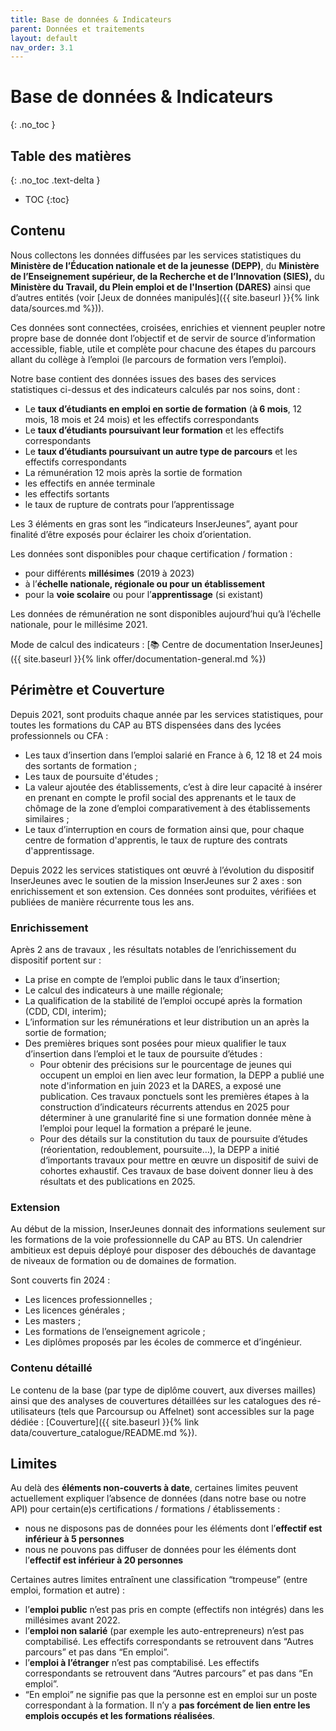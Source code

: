 ```yaml
---
title: Base de données & Indicateurs
parent: Données et traitements
layout: default
nav_order: 3.1
---
```


# Base de données & Indicateurs
{: .no_toc }

## Table des matières
{: .no_toc .text-delta }
- TOC
{:toc}

## Contenu

Nous collectons les données diffusées par les services statistiques du **Ministère de l’Éducation nationale et de la jeunesse** **(DEPP)**, du **Ministère de l’Enseignement supérieur, de la Recherche et de l’Innovation (SIES),** du **Ministère du Travail, du Plein emploi et de l'Insertion (DARES)** ainsi que d’autres entités (voir [Jeux de données manipulés]({{ site.baseurl }}{% link data/sources.md %})).

Ces données sont connectées, croisées, enrichies et viennent peupler notre propre base de donnée dont l’objectif et de servir de source d’information accessible, fiable, utile et complète pour chacune des étapes du parcours allant du collège à l’emploi (le parcours de formation vers l’emploi).

Notre base contient des données issues des bases des services statistiques ci-dessus et des indicateurs calculés par nos soins, dont : 

- Le **taux d’étudiants en emploi en sortie de formation** (**à 6 mois**, 12 mois, 18 mois et 24 mois) et les effectifs correspondants
- Le **taux d’étudiants poursuivant leur formation** et les effectifs correspondants
- Le **taux d’étudiants poursuivant un autre type de parcours** et les effectifs correspondants
- La rémunération 12 mois après la sortie de formation
- les effectifs en année terminale
- les effectifs sortants
- le taux de rupture de contrats pour l’apprentissage

Les 3 éléments en gras sont les “indicateurs InserJeunes”, ayant pour finalité d’être exposés pour éclairer les choix d’orientation.

Les données sont disponibles pour chaque certification / formation : 

- pour différents **millésimes** (2019 à 2023)
- à l’**échelle nationale, régionale ou pour un établissement**
- pour la **voie scolaire** ou pour l’**apprentissage** (si existant)

Les données de rémunération ne sont disponibles aujourd’hui qu’à l’échelle nationale, pour le millésime 2021.

Mode de calcul des indicateurs : [📚 Centre de documentation InserJeunes]({{ site.baseurl }}{% link offer/documentation-general.md %})

## Périmètre et Couverture

Depuis 2021, sont produits chaque année par les services statistiques, pour toutes les formations du CAP au BTS dispensées dans des lycées professionnels ou CFA :

- Les taux d’insertion dans l’emploi salarié en France à 6, 12 18 et 24 mois des sortants
de formation ;
- Les taux de poursuite d'études ;
- La valeur ajoutée des établissements, c’est à dire leur capacité à insérer en prenant en compte le profil social des apprenants et le taux de chômage de la zone d’emploi comparativement à des établissements similaires ;
- Le taux d’interruption en cours de formation ainsi que, pour chaque centre de formation d'apprentis, le taux de rupture des contrats d'apprentissage.

Depuis 2022 les services statistiques ont œuvré à l’évolution du dispositif InserJeunes avec le soutien de la mission InserJeunes sur 2 axes : son enrichissement et son extension. Ces données sont produites, vérifiées et publiées de manière récurrente tous les ans.

### Enrichissement

Après 2 ans de travaux , les résultats notables de l’enrichissement du dispositif portent sur :
- La prise en compte de l’emploi public dans le taux d’insertion;
- Le calcul des indicateurs à une maille régionale;
- La qualification de la stabilité de l’emploi occupé après la formation (CDD, CDI, interim);
- L’information sur les rémunérations et leur distribution un an après la sortie de formation;
- Des premières briques sont posées pour mieux qualifier le taux d’insertion dans l’emploi et le taux de poursuite d’études :
  - Pour obtenir des précisions sur le pourcentage de jeunes qui occupent un emploi en lien avec leur formation, la DEPP a publié une note d'information en juin 2023 et la DARES, a exposé une publication. Ces travaux ponctuels sont les premières étapes à la construction d’indicateurs récurrents attendus en 2025 pour déterminer à une granularité fine si une formation donnée mène à l’emploi pour lequel la formation a préparé le jeune.
  - Pour des détails sur la constitution du taux de poursuite d’études (réorientation, redoublement, poursuite…), la DEPP a initié d‘importants travaux pour mettre en œuvre un dispositif de suivi de cohortes exhaustif. Ces travaux de base doivent donner lieu à des résultats et des publications en 2025.

### Extension

Au début de la mission, InserJeunes donnait des informations seulement sur les formations de la voie professionnelle du CAP au BTS. Un calendrier ambitieux est depuis déployé pour disposer des débouchés de davantage de niveaux de formation ou de domaines de formation.

Sont couverts fin 2024 :
- Les licences professionnelles ;
- Les licences générales ;
- Les masters ;
- Les formations de l’enseignement agricole ;
- Les diplômes proposés par les écoles de commerce et d’ingénieur.

### Contenu détaillé

Le contenu de la base (par type de diplôme couvert, aux diverses mailles) ainsi que des analyses de couvertures détaillées sur les catalogues des ré-utilisateurs (tels que Parcoursup ou Affelnet) sont accessibles sur la page dédiée : [Couverture]({{ site.baseurl }}{% link data/couverture_catalogue/README.md %}).

## Limites

Au delà des **éléments non-couverts à date**, certaines limites peuvent actuellement expliquer l’absence de données (dans notre base ou notre API) pour certain(e)s certifications / formations / établissements : 

- nous ne disposons pas de données pour les éléments dont l’**effectif est inférieur à 5 personnes**
- nous ne pouvons pas diffuser de données pour les éléments dont l’**effectif est inférieur à 20 personnes**

Certaines autres limites entraînent une classification “trompeuse” (entre emploi, formation et autre) : 

- l’**emploi public** n’est pas pris en compte (effectifs non intégrés) dans les millésimes avant 2022.
- l’**emploi non salarié** (par exemple les auto-entrepreneurs) n’est pas comptabilisé. Les effectifs correspondants se retrouvent dans “Autres parcours” et pas dans “En emploi”.
- l’**emploi à l’étranger** n’est pas comptabilisé. Les effectifs correspondants se retrouvent dans “Autres parcours” et pas dans “En emploi”.
- “En emploi” ne signifie pas que la personne est en emploi sur un poste correspondant à la formation. Il n’y a **pas forcément de lien entre les emplois occupés et les formations réalisées**.